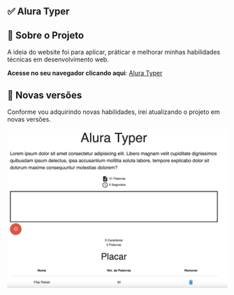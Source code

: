 ## ✅ Alura Typer

## 🚀 Sobre o Projeto
A ideia do website foi para aplicar, práticar e melhorar minhas habilidades técnicas em desenvolvimento web. 

**Acesse no seu navegador clicando aqui**: [Alura Typer](https://filipirafael.github.io/alura-typer/)

## 🚀 Novas versões
Conforme vou adquirindo novas habilidades, irei atualizando o projeto em novas versões.

<img src="./assets/img/screenshot.png" />
